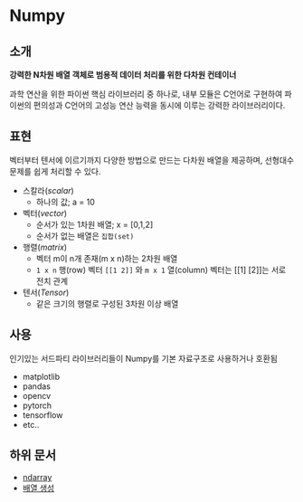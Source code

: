 # Numpy

## 소개

**강력한 N차원 배열 객체로 범용적 데이터 처리를 위한 다차원 컨테이너**

과학 연산을 위한 파이썬 핵심 라이브러리 중 하나로, 내부 모듈은 C언어로 구현하여 파이썬의 편의성과 C언어의 고성능 연산 능력을 동시에 이루는 강력한 라이브러리이다.

## 표현

벡터부터 텐서에 이르기까지 다양한 방법으로 만드는 다차원 배열을 제공하며, 선형대수 문제를 쉽게 처리할 수 있다.

- 스칼라(*scalar*)
  - 하나의 값; a = 10
- 벡터(*vector*)
  - 순서가 있는 1차원 배열; x = [0,1,2]
  - 순서가 없는 배열은 `집합(set)`
- 행렬(*matrix*)
  - 벡터 m이 n개 존재(m x n)하는 2차원 배열
  - `1 x n` 행(row) 벡터 `[[1 2]]` 와 `m x 1` 열(column) 벡터는 [[1] [2]]는 서로 전치 관계
- 텐서(*Tensor*)
  - 같은 크기의 행렬로 구성된 3차원 이상 배열

## 사용

인기있는 서드파티 라이브러리들이 Numpy를 기본 자료구조로 사용하거나 호환됨

- matplotlib
- pandas
- opencv
- pytorch
- tensorflow
- etc..

## 하위 문서

- [ndarray](concept/ndarray.md)
- [배열 생성](concept/create_array.md)